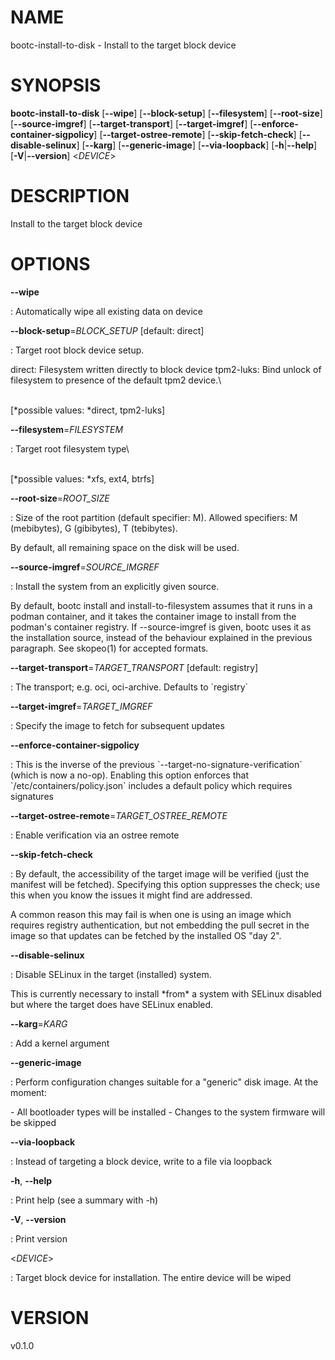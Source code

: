 # NAME

bootc-install-to-disk - Install to the target block device

# SYNOPSIS

**bootc-install-to-disk** \[**\--wipe**\] \[**\--block-setup**\]
\[**\--filesystem**\] \[**\--root-size**\] \[**\--source-imgref**\]
\[**\--target-transport**\] \[**\--target-imgref**\]
\[**\--enforce-container-sigpolicy**\] \[**\--target-ostree-remote**\]
\[**\--skip-fetch-check**\] \[**\--disable-selinux**\] \[**\--karg**\]
\[**\--generic-image**\] \[**\--via-loopback**\] \[**-h**\|**\--help**\]
\[**-V**\|**\--version**\] \<*DEVICE*\>

# DESCRIPTION

Install to the target block device

# OPTIONS

**\--wipe**

:   Automatically wipe all existing data on device

**\--block-setup**=*BLOCK_SETUP* \[default: direct\]

:   Target root block device setup.

direct: Filesystem written directly to block device tpm2-luks: Bind
unlock of filesystem to presence of the default tpm2 device.\

\
\[*possible values: *direct, tpm2-luks\]

**\--filesystem**=*FILESYSTEM*

:   Target root filesystem type\

\
\[*possible values: *xfs, ext4, btrfs\]

**\--root-size**=*ROOT_SIZE*

:   Size of the root partition (default specifier: M). Allowed
    specifiers: M (mebibytes), G (gibibytes), T (tebibytes).

By default, all remaining space on the disk will be used.

**\--source-imgref**=*SOURCE_IMGREF*

:   Install the system from an explicitly given source.

By default, bootc install and install-to-filesystem assumes that it runs
in a podman container, and it takes the container image to install from
the podman's container registry. If \--source-imgref is given, bootc uses
it as the installation source, instead of the behaviour explained in the
previous paragraph. See skopeo(1) for accepted formats.

**\--target-transport**=*TARGET_TRANSPORT* \[default: registry\]

:   The transport; e.g. oci, oci-archive. Defaults to \`registry\`

**\--target-imgref**=*TARGET_IMGREF*

:   Specify the image to fetch for subsequent updates

**\--enforce-container-sigpolicy**

:   This is the inverse of the previous
    \`\--target-no-signature-verification\` (which is now a no-op).
    Enabling this option enforces that \`/etc/containers/policy.json\`
    includes a default policy which requires signatures

**\--target-ostree-remote**=*TARGET_OSTREE_REMOTE*

:   Enable verification via an ostree remote

**\--skip-fetch-check**

:   By default, the accessibility of the target image will be verified
    (just the manifest will be fetched). Specifying this option
    suppresses the check; use this when you know the issues it might
    find are addressed.

A common reason this may fail is when one is using an image which
requires registry authentication, but not embedding the pull secret in
the image so that updates can be fetched by the installed OS \"day 2\".

**\--disable-selinux**

:   Disable SELinux in the target (installed) system.

This is currently necessary to install \*from\* a system with SELinux
disabled but where the target does have SELinux enabled.

**\--karg**=*KARG*

:   Add a kernel argument

**\--generic-image**

:   Perform configuration changes suitable for a \"generic\" disk image.
    At the moment:

\- All bootloader types will be installed - Changes to the system
firmware will be skipped

**\--via-loopback**

:   Instead of targeting a block device, write to a file via loopback

**-h**, **\--help**

:   Print help (see a summary with -h)

**-V**, **\--version**

:   Print version

\<*DEVICE*\>

:   Target block device for installation. The entire device will be
    wiped

# VERSION

v0.1.0
